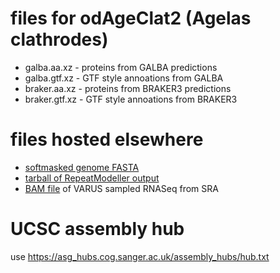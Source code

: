 # files for odAgeClat2 (Agelas clathrodes)
* galba.aa.xz - proteins from GALBA predictions
* galba.gtf.xz - GTF style annoations from GALBA
* braker.aa.xz - proteins from BRAKER3 predictions
* braker.gtf.xz - GTF style annoations from BRAKER3

# files hosted elsewhere
* [softmasked genome FASTA](https://asg_hubs.cog.sanger.ac.uk/odAgeClat2/odAgeClat2.fa.masked)
* [tarball of RepeatModeller output](https://asg_hubs.cog.sanger.ac.uk/odAgeClat2/odAgeClat2.tar.xz)
* [BAM file](https://asg_hubs.cog.sanger.ac.uk/odAgeClat2/VARUS.bam) of VARUS sampled RNASeq from SRA

# UCSC assembly hub
use https://asg_hubs.cog.sanger.ac.uk/assembly_hubs/hub.txt
